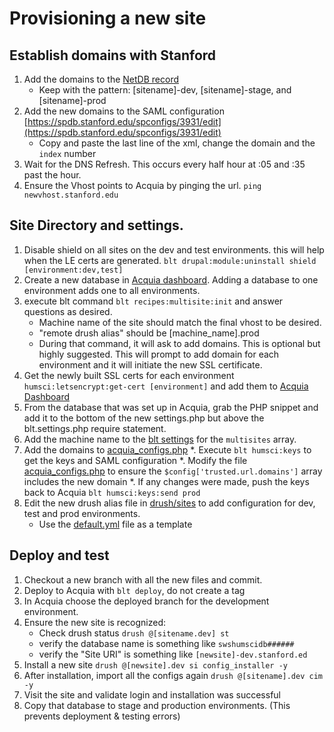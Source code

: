 # Provisioning a new site

## Establish domains with Stanford
1. Add the domains to the [NetDB record](https://netdb.stanford.edu/node_info?name=swshumsci.stanford.edu&history=%252Fqsearch%253Fsearch_string%253Dswshumsci%2526search_type%253DNodes)
    * Keep with the pattern: [sitename]-dev, [sitename]-stage, and [sitename]-prod
1. Add the new domains to the SAML configuration [https://spdb.stanford.edu/spconfigs/3931/edit](https://spdb.stanford.edu/spconfigs/3931/edit)
   * Copy and paste the last line of the xml, change the domain and the `index` number
1. Wait for the DNS Refresh. This occurs every half hour at :05 and :35 past the hour.
1. Ensure the Vhost points to Acquia by pinging the url. `ping newvhost.stanford.edu`

## Site Directory and settings.
1. Disable shield on all sites on the dev and test environments. this will help when the LE certs are generated. `blt drupal:module:uninstall shield [environment:dev,test]`
1. Create a new database in [Acquia dashboard](https://cloud.acquia.com/app/develop/applications/23a85077-2967-41a4-be22-a84c24e0f81a/environments/265866-23a85077-2967-41a4-be22-a84c24e0f81a/databases). Adding a database to one environment adds one to all environments.
1. execute blt command `blt recipes:multisite:init` and answer questions as desired. 
   * Machine name of the site should match the final vhost to be desired.
   * "remote drush alias" should be [machine_name].prod 
   * During that command, it will ask to add domains. This is optional but highly suggested. This will prompt to add 
     domain for each environment and it will initiate the new SSL certificate.
1. Get the newly built SSL certs for each environment `humsci:letsencrypt:get-cert [environment]` and add them to [Acquia Dashboard](https://cloud.acquia.com/app/develop/applications/23a85077-2967-41a4-be22-a84c24e0f81a/environments/265865-23a85077-2967-41a4-be22-a84c24e0f81a/ssl)
1. From the database that was set up in Acquia, grab the PHP snippet and add it to the bottom of the new settings.php
   but above the blt.settings.php require statement.
1. Add the machine name to the [blt settings](../blt/blt.yml) for the `multisites` array.
1. Add the domains to [acquia_configs.php](../keys/saml/acquia_configs.php)
   *. Execute `blt humsci:keys` to get the keys and SAML configuration
   *. Modify the file [acquia_configs.php](../keys/saml/acquia_configs.php) to ensure the `$config['trusted.url.domains']` array includes the new domain
   *. If any changes were made, push the keys back to Acquia `blt humsci:keys:send prod`
1. Edit the new drush alias file in [drush/sites](../drush/sites) to add configuration for dev, test and prod environments.
   * Use the [default.yml](../drush/sites/default.site.yml) file as a template

## Deploy and test
1. Checkout a new branch with all the new files and commit.
1. Deploy to Acquia with `blt deploy`, do not create a tag
1. In Acquia choose the deployed branch for the development environment.
1. Ensure the new site is recognized:
    * Check drush status `drush @[sitename.dev] st`
    * verify the database name is something like `swshumscidb######`
    * verify the "Site URI" is something like `[newsite]-dev.stanford.ed`
1. Install a new site `drush @[newsite].dev si config_installer -y`
1. After installation, import all the configs again `drush @[sitename].dev cim -y`
1. Visit the site and validate login and installation was successful
1. Copy that database to stage and production environments. (This prevents deployment & testing errors)
